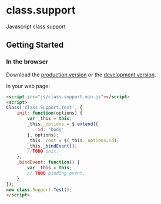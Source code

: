 # class.support

Javascript class support

## Getting Started
### In the browser
Download the [production version][min] or the [development version][max].

[min]: https://raw.github.com/cuizuoli/class.support/master/dist/class.support.min.js
[max]: https://raw.github.com/cuizuoli/class.support/master/dist/class.support.js

In your web page:

```html
<script src="js/class.support.min.js"></script>
<script>
Class('class.Support.Test', {
	init: function(options) {
		var _this = this;
		_this._options = $.extend({
			id: 'body'
		}, options);
		_this._root = $(_this._options.id);
		_this._bindEvent();
		//TODO init.
	},
	_bindEvent: function() {
		var _this = this;
		// TODO binding event.
	}
});
new class.Support.Test();
</script>
```
